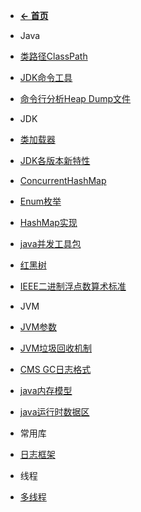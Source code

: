 - [**← 首页**](/)

- Java

 - [类路径ClassPath](java/java-env/class_path.md)
 - [JDK命令工具](java/java-env/jdk_tools.md)
 - [命令行分析Heap Dump文件](java/java-env/mat_cmd_tool.md)

- JDK

 - [类加载器](java/jdk/ClassLoader.md)
 - [JDK各版本新特性](java/jdk/jdk_new_features.md)
 - [ConcurrentHashMap](java/jdk/ConcurrentHashMap.md)
 - [Enum枚举](java/jdk/Enum.md)
 - [HashMap实现](java/jdk/HashMap.md)
 - [java并发工具包](java/jdk/java_concurrent_framework.md)
 - [红黑树](java/jdk/red_black_tree.md)
 - [IEEE二进制浮点数算术标准](java/jdk/ieee754.md)

- JVM

 - [JVM参数](java/jvm/jvm_parameter.md)
 - [JVM垃圾回收机制](java/jvm/gc.md)
 - [CMS GC日志格式](java/jvm/cms_parnew_gc_log_format.md)
 - [java内存模型](java/jvm/java_memory_model.md)
 - [java运行时数据区](java/jvm/java_runtime_data_region.md)

- 常用库

 - [日志框架](java/library/slf4j.md)

- 线程

 - [多线程](java/thread/multi_thread.md)
